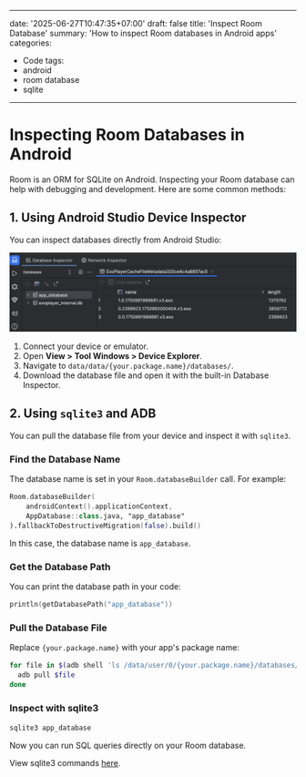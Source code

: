 
---
date: '2025-06-27T10:47:35+07:00'
draft: false
title: 'Inspect Room Database'
summary: 'How to inspect Room databases in Android apps'
categories:

- Code
tags:
- android
- room database
- sqlite

---

# Inspecting Room Databases in Android

Room is an ORM for SQLite on Android. Inspecting your Room database can help with debugging and development. Here are some common methods:

## 1. Using Android Studio Device Inspector

You can inspect databases directly from Android Studio:

![Android Studio Device Inspector](./android-studio-device-inspector.png)

1. Connect your device or emulator.
2. Open **View > Tool Windows > Device Explorer**.
3. Navigate to `data/data/{your.package.name}/databases/`.
4. Download the database file and open it with the built-in Database Inspector.

## 2. Using `sqlite3` and ADB

You can pull the database file from your device and inspect it with `sqlite3`.

### Find the Database Name

The database name is set in your `Room.databaseBuilder` call. For example:

```kotlin
Room.databaseBuilder(
    androidContext().applicationContext,
    AppDatabase::class.java, "app_database"
).fallbackToDestructiveMigration(false).build()
```

In this case, the database name is `app_database`.

### Get the Database Path

You can print the database path in your code:

```kotlin
println(getDatabasePath("app_database"))
```

### Pull the Database File

Replace `{your.package.name}` with your app's package name:

```sh
for file in $(adb shell 'ls /data/user/0/{your.package.name}/databases/app_database*'); do
  adb pull $file
done
```

### Inspect with sqlite3

```sh
sqlite3 app_database
```

Now you can run SQL queries directly on your Room database.

View sqlite3 commands [here](../sqlite3-cheatsheet/).
